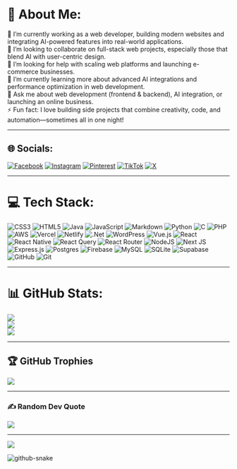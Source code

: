 # 💫 About Me:
🔭 I’m currently working as a web developer, building modern websites and integrating AI-powered features into real-world applications.  
👯 I’m looking to collaborate on full-stack web projects, especially those that blend AI with user-centric design.  
🤝 I’m looking for help with scaling web platforms and launching e-commerce businesses.  
🌱 I’m currently learning more about advanced AI integrations and performance optimization in web development.  
💬 Ask me about web development (frontend & backend), AI integration, or launching an online business.  
⚡ Fun fact: I love building side projects that combine creativity, code, and automation—sometimes all in one night!

---

## 🌐 Socials:
[![Facebook](https://img.shields.io/badge/Facebook-%231877F2.svg?logo=Facebook&logoColor=white)](https://facebook.com/seif.ashraf.461508)
[![Instagram](https://img.shields.io/badge/Instagram-%23E4405F.svg?logo=Instagram&logoColor=white)](https://instagram.com/seif_ashrafg)
[![Pinterest](https://img.shields.io/badge/Pinterest-%23E60023.svg?logo=Pinterest&logoColor=white)](https://pinterest.com/seifashrafshawky)
[![TikTok](https://img.shields.io/badge/TikTok-%23000000.svg?logo=TikTok&logoColor=white)](https://tiktok.com/@gs_.dark)
[![X](https://img.shields.io/badge/X-black.svg?logo=X&logoColor=white)](https://x.com/ThisIsDDark)

---

# 💻 Tech Stack:
![CSS3](https://img.shields.io/badge/css3-%231572B6.svg?style=for-the-badge&logo=css3&logoColor=white)
![HTML5](https://img.shields.io/badge/html5-%23E34F26.svg?style=for-the-badge&logo=html5&logoColor=white)
![Java](https://img.shields.io/badge/java-%23ED8B00.svg?style=for-the-badge&logo=openjdk&logoColor=white)
![JavaScript](https://img.shields.io/badge/javascript-%23323330.svg?style=for-the-badge&logo=javascript&logoColor=%23F7DF1E)
![Markdown](https://img.shields.io/badge/markdown-%23000000.svg?style=for-the-badge&logo=markdown&logoColor=white)
![Python](https://img.shields.io/badge/python-3670A0?style=for-the-badge&logo=python&logoColor=ffdd54)
![C](https://img.shields.io/badge/c-%2300599C.svg?style=for-the-badge&logo=c&logoColor=white)
![PHP](https://img.shields.io/badge/php-%23777BB4.svg?style=for-the-badge&logo=php&logoColor=white)
![AWS](https://img.shields.io/badge/AWS-%23FF9900.svg?style=for-the-badge&logo=amazon-aws&logoColor=white)
![Vercel](https://img.shields.io/badge/vercel-%23000000.svg?style=for-the-badge&logo=vercel&logoColor=white)
![Netlify](https://img.shields.io/badge/netlify-%23000000.svg?style=for-the-badge&logo=netlify&logoColor=%2300C7B7)
![.Net](https://img.shields.io/badge/.NET-5C2D91?style=for-the-badge&logo=.net&logoColor=white)
![WordPress](https://img.shields.io/badge/WordPress-%23117AC9.svg?style=for-the-badge&logo=WordPress&logoColor=white)
![Vue.js](https://img.shields.io/badge/vue.js-%2335495e.svg?style=for-the-badge&logo=vuedotjs&logoColor=%234FC08D)
![React](https://img.shields.io/badge/react-%2320232a.svg?style=for-the-badge&logo=react&logoColor=%2361DAFB)
![React Native](https://img.shields.io/badge/react_native-%2320232a.svg?style=for-the-badge&logo=react&logoColor=%2361DAFB)
![React Query](https://img.shields.io/badge/-React%20Query-FF4154?style=for-the-badge&logo=react%20query&logoColor=white)
![React Router](https://img.shields.io/badge/React_Router-CA4245?style=for-the-badge&logo=react-router&logoColor=white)
![NodeJS](https://img.shields.io/badge/node.js-6DA55F?style=for-the-badge&logo=node.js&logoColor=white)
![Next JS](https://img.shields.io/badge/Next-black?style=for-the-badge&logo=next.js&logoColor=white)
![Express.js](https://img.shields.io/badge/express.js-%23404d59.svg?style=for-the-badge&logo=express&logoColor=%2361DAFB)
![Postgres](https://img.shields.io/badge/postgres-%23316192.svg?style=for-the-badge&logo=postgresql&logoColor=white)
![Firebase](https://img.shields.io/badge/firebase-a08021?style=for-the-badge&logo=firebase&logoColor=ffcd34)
![MySQL](https://img.shields.io/badge/mysql-4479A1.svg?style=for-the-badge&logo=mysql&logoColor=white)
![SQLite](https://img.shields.io/badge/sqlite-%2307405e.svg?style=for-the-badge&logo=sqlite&logoColor=white)
![Supabase](https://img.shields.io/badge/Supabase-3ECF8E?style=for-the-badge&logo=supabase&logoColor=white)
![GitHub](https://img.shields.io/badge/github-%23121011.svg?style=for-the-badge&logo=github&logoColor=white)
![Git](https://img.shields.io/badge/git-%23F05033.svg?style=for-the-badge&logo=git&logoColor=white)

---

# 📊 GitHub Stats:
![](https://github-readme-stats.vercel.app/api?username=darkxgs&theme=dark&hide_border=false&include_all_commits=false&count_private=true)  
![](https://nirzak-streak-stats.vercel.app/?user=darkxgs&theme=dark&hide_border=false)  
![](https://github-readme-stats.vercel.app/api/top-langs/?username=darkxgs&theme=dark&hide_border=false&include_all_commits=false&count_private=true&layout=compact)

---

## 🏆 GitHub Trophies
![](https://github-profile-trophy.vercel.app/?username=darkxgs&theme=radical&no-frame=false&no-bg=true&margin-w=4)

---

### ✍️ Random Dev Quote
![](https://quotes-github-readme.vercel.app/api?type=horizontal&theme=radical)

---

[![](https://visitcount.itsvg.in/api?id=darkxgs&icon=0&color=0)](https://visitcount.itsvg.in)



<picture>
  <source media="(prefers-color-scheme: dark)" srcset="https://raw.githubusercontent.com/tobiasmeyhoefer/tobiasmeyhoefer/output/github-snake-dark.svg" />
  <source media="(prefers-color-scheme: light)" srcset="https://raw.githubusercontent.com/tobiasmeyhoefer/tobiasmeyhoefer/output/github-snake.svg" />
  <img alt="github-snake" src="https://raw.githubusercontent.com/tobiasmeyhoefer/tobiasmeyhoefer/output/github-snake.svg" />
</picture>
